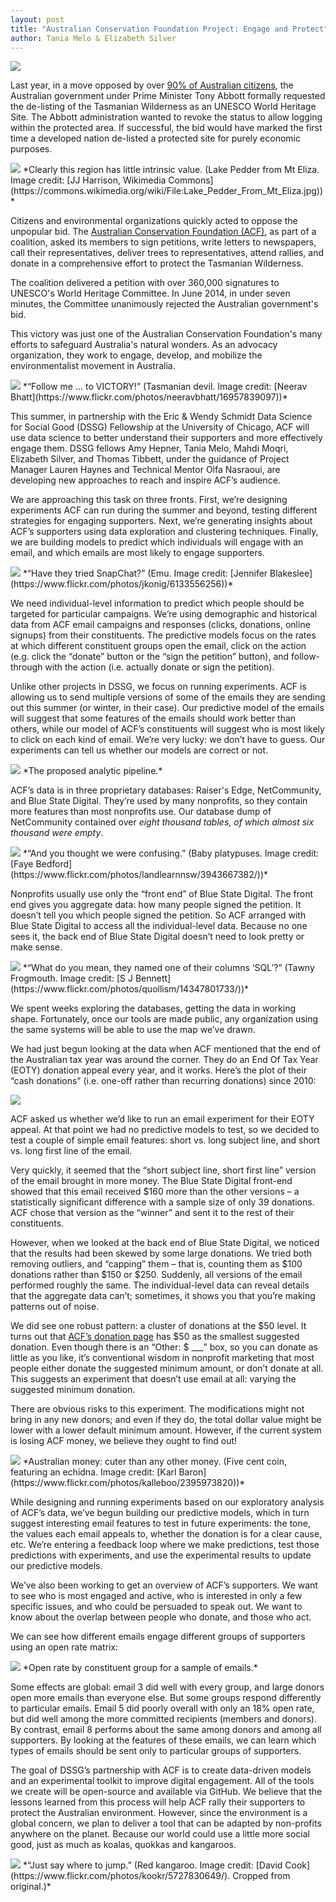 ```yaml
---
layout: post
title: "Australian Conservation Foundation Project: Engage and Protect"
author: Tania Melo & Elizabeth Silver
---
```


<img src="/img/posts/acf-team.png">

Last year, in a move opposed by over [90% of Australian citizens](http://www.theguardian.com/commentisfree/2014/may/17/hopes-for-tasmanias-wild-stunning-landscapes-after-decision-in-paris), the Australian government under Prime Minister Tony Abbott formally requested the de-listing of the Tasmanian Wilderness as an UNESCO World Heritage Site. The Abbott administration wanted to revoke the status to allow logging within the protected area. If successful, the bid would have marked the first time a developed nation de-listed a protected site for purely economic purposes. 

<img src="/img/posts/acf-photo1.png">
*Clearly this region has little intrinsic value. 
(Lake Pedder from Mt Eliza. Image credit: [JJ Harrison, Wikimedia Commons](https://commons.wikimedia.org/wiki/File:Lake_Pedder_From_Mt_Eliza.jpg))*

Citizens and environmental organizations quickly acted to oppose the unpopular bid. The [Australian Conservation Foundation (ACF)](http://www.acfonline.org.au/), as part of a coalition, asked its members to sign petitions, write letters to newspapers, call their representatives, deliver trees to representatives, attend rallies, and donate in a comprehensive effort to protect the Tasmanian Wilderness. 

The coalition delivered a petition with over 360,000 signatures to UNESCO's World Heritage Committee. In June 2014, in under seven minutes, the Committee unanimously rejected the Australian government's bid. 

This victory was just one of the Australian Conservation Foundation's many efforts to safeguard Australia's natural wonders. As an advocacy organization, they work to engage, develop, and mobilize the environmentalist movement in Australia.

<img src="/img/posts/acf-photo2.png">
*“Follow me … to VICTORY!”
(Tasmanian devil. Image credit: [Neerav Bhatt](https://www.flickr.com/photos/neeravbhatt/16957839097))*

This summer, in partnership with the Eric & Wendy Schmidt Data Science for Social Good (DSSG) Fellowship at the University of Chicago, ACF will use data science to better understand their supporters and more effectively engage them. DSSG fellows Amy Hepner, Tania Melo, Mahdi Moqri, Elizabeth Silver, and Thomas Tibbett, under the guidance of Project Manager Lauren Haynes and Technical Mentor Olfa Nasraoui, are developing new approaches to reach and inspire ACF’s audience. 

We are approaching this task on three fronts. First, we’re designing experiments ACF can run during the summer and beyond, testing different strategies for engaging supporters. Next, we’re generating insights about ACF’s supporters using data exploration and clustering techniques. Finally, we are building models to predict which individuals will engage with an email, and which emails are most likely to engage supporters. 

<img src="/img/posts/acf-photo3.png">
*“Have they tried SnapChat?”
(Emu. Image credit: [Jennifer Blakeslee](https://www.flickr.com/photos/jkonig/6133556256))*

We need individual-level information to predict which people should be targeted for particular campaigns. We’re using demographic and historical data from ACF email campaigns and responses (clicks, donations, online signups) from their constituents. The predictive models focus on the rates at which different constituent groups open the email, click on the action (e.g. click the “donate” button or the “sign the petition” button), and follow-through with the action (i.e. actually donate or sign the petition). 

Unlike other projects in DSSG, we focus on running experiments. ACF is allowing us to send multiple versions of some of the emails they are sending out this summer (or winter, in their case). Our predictive model of the emails will suggest that some features of the emails should work better than others, while our model of ACF’s constituents will suggest who is most likely to click on each kind of email. We’re very lucky: we don’t have to guess. Our experiments can tell us whether our models are correct or not. 

<img src="/img/posts/acf-pipeline.png">
*The proposed analytic pipeline.*

ACF’s data is in three proprietary databases: Raiser's Edge, NetCommunity, and Blue State Digital. They’re used by many nonprofits, so they contain more features than most nonprofits use. Our database dump of NetCommunity contained over *eight thousand tables, of which almost six thousand were empty*.

<img src="/img/posts/acf-photo4.png">
*“And you thought we were confusing.”
(Baby platypuses. Image credit: [Faye Bedford](https://www.flickr.com/photos/landlearnnsw/3943667382/))*

Nonprofits usually use only the “front end” of Blue State Digital. The front end gives you aggregate data: how many people signed the petition. It doesn’t tell you which people signed the petition. So ACF arranged with Blue State Digital to access all the individual-level data. Because no one sees it, the back end of Blue State Digital doesn’t need to look pretty or make sense.

<img src="/img/posts/acf-photo5.png">
*“What do you mean, they named one of their columns ‘SQL’?”
(Tawny Frogmouth. Image credit: [S J Bennett](https://www.flickr.com/photos/quollism/14347801733/))*

We spent weeks exploring the databases, getting the data in working shape. Fortunately, once our tools are made public, any organization using the same systems will be able to use the map we’ve drawn.

We had just begun looking at the data when ACF mentioned that the end of the Australian tax year was around the corner. They do an End Of Tax Year (EOTY) donation appeal every year, and it works. Here’s the plot of their “cash donations” (i.e. one-off rather than recurring donations) since 2010:

<img src="/img/posts/acf-donations.png">

ACF asked us whether we’d like to run an email experiment for their EOTY appeal. At that point we had no predictive models to test, so we decided to test a couple of simple email features: short vs. long subject line, and short vs. long first line of the email. 

Very quickly, it seemed that the “short subject line, short first line” version of the email brought in more money. The Blue State Digital front-end showed that this email received $160 more than the other versions – a statistically significant difference with a sample size of only 39 donations. ACF chose that version as the “winner” and sent it to the rest of their constituents.

However, when we looked at the back end of Blue State Digital, we noticed that the results had been skewed by some large donations. We tried both removing outliers, and “capping” them – that is, counting them as $100 donations rather than $150 or $250. Suddenly, all versions of the email performed roughly the same. The individual-level data can reveal details that the aggregate data can’t; sometimes, it shows you that you’re making patterns out of noise.

We did see one robust pattern: a cluster of donations at the $50 level. It turns out that [ACF’s donation page](https://www.acfonline.org.au/donate-now/donate-now-single-page) has $50 as the smallest suggested donation. Even though there is an “Other: $ ___” box, so you can donate as little as you like, it’s conventional wisdom in nonprofit marketing that most people either donate the suggested minimum amount, or don’t donate at all. This suggests an experiment that doesn’t use email at all: varying the suggested minimum donation. 

There are obvious risks to this experiment. The modifications might not bring in any new donors; and even if they do, the total dollar value might be lower with a lower default minimum amount. However, if the current system is losing ACF money, we believe they ought to find out!

<img src="/img/posts/acf-photo6.png">
*Australian money: cuter than any other money.
(Five cent coin, featuring an echidna. Image credit: [Karl Baron](https://www.flickr.com/photos/kalleboo/2395973820))*

While designing and running experiments based on our exploratory analysis of ACF’s data, we’ve begun building our predictive models, which in turn suggest interesting email features to test in future experiments: the tone, the values each email appeals to, whether the donation is for a clear cause, etc. We’re entering a feedback loop where we make predictions, test those predictions with experiments, and use the experimental results to update our predictive models.

We’ve also been working to get an overview of ACF’s supporters. We want to see who is most engaged and active, who is interested in only a few specific issues, and who could be persuaded to speak out. We want to know about the overlap between people who donate, and those who act.   

We can see how different emails engage different groups of supporters using an open rate matrix:

<img src="/img/posts/acf-matrix.png">
*Open rate by constituent group for a sample of emails.*

Some effects are global: email 3 did well with every group, and large donors open more emails than everyone else. But some groups respond differently to particular emails. Email 5 did poorly overall with only an 18% open rate, but did well among the more committed recipients (members and donors). By contrast, email 8 performs about the same among donors and among all supporters. By looking at the features of these emails, we can learn which types of emails should be sent only to particular groups of supporters.

The goal of DSSG’s partnership with ACF is to create data-driven models and an experimental toolkit to improve digital engagement. All of the tools we create will be open-source and available via GitHub. We believe that the lessons learned from this process will help ACF rally their supporters to protect the Australian environment. However, since the environment is a global concern, we plan to deliver a tool that can be adapted by non-profits anywhere on the planet. Because our world could use a little more social good, just as much as koalas, quokkas and kangaroos.

<img src="/img/posts/acf-photo7.png">
*“Just say where to jump.”
(Red kangaroo. Image credit: [David Cook](https://www.flickr.com/photos/kookr/5727830649/). Cropped from original.)*





